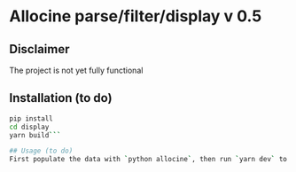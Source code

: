 # Allocine parse/filter/display v 0.5

## Disclaimer
The project is not yet fully functional

## Installation (to do)
```bash
pip install
cd display
yarn build``` 

## Usage (to do)
First populate the data with `python allocine`, then run `yarn dev` to be able to display and filter the data

